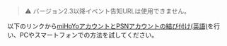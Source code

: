 ﻿> ⚠️ バージョン2.3以降イベント告知URLは使用できません。

以下のリンクから[miHoYoアカウントとPSNアカウントの結び付け(英語)](https://www.hoyolab.com/article/533197)を行い、PCやスマートフォンでの方法を試してください。
